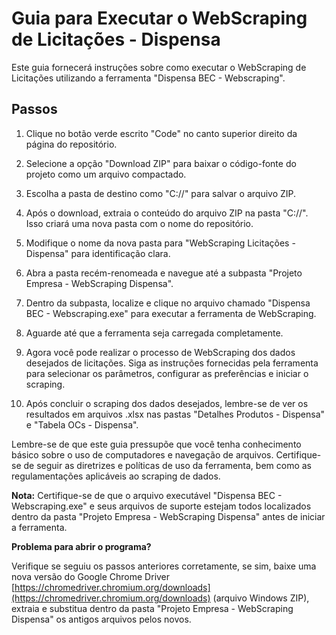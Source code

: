 # Guia para Executar o WebScraping de Licitações - Dispensa

Este guia fornecerá instruções sobre como executar o WebScraping de Licitações utilizando a ferramenta "Dispensa BEC - Webscraping".

## Passos

1. Clique no botão verde escrito "Code" no canto superior direito da página do repositório.

2. Selecione a opção "Download ZIP" para baixar o código-fonte do projeto como um arquivo compactado.

3. Escolha a pasta de destino como "C://" para salvar o arquivo ZIP.

4. Após o download, extraia o conteúdo do arquivo ZIP na pasta "C://". Isso criará uma nova pasta com o nome do repositório.

5. Modifique o nome da nova pasta para "WebScraping Licitações - Dispensa" para identificação clara.

6. Abra a pasta recém-renomeada e navegue até a subpasta "Projeto Empresa - WebScraping Dispensa".

7. Dentro da subpasta, localize e clique no arquivo chamado "Dispensa BEC - Webscraping.exe" para executar a ferramenta de WebScraping.

8. Aguarde até que a ferramenta seja carregada completamente.

9. Agora você pode realizar o processo de WebScraping dos dados desejados de licitações. Siga as instruções fornecidas pela ferramenta para selecionar os parâmetros, configurar as preferências e iniciar o scraping.

10. Após concluir o scraping dos dados desejados, lembre-se de ver os resultados em arquivos .xlsx nas pastas "Detalhes Produtos - Dispensa" e
"Tabela OCs - Dispensa".

Lembre-se de que este guia pressupõe que você tenha conhecimento básico sobre o uso de computadores e navegação de arquivos. Certifique-se de seguir as diretrizes e políticas de uso da ferramenta, bem como as regulamentações aplicáveis ao scraping de dados.

**Nota:** Certifique-se de que o arquivo executável "Dispensa BEC - Webscraping.exe" e seus arquivos de suporte estejam todos localizados dentro da pasta "Projeto Empresa - WebScraping Dispensa" antes de iniciar a ferramenta.

**Problema para abrir o programa?**

Verifique se seguiu os passos anteriores corretamente, se sim, baixe uma nova versão do Google Chrome Driver [https://chromedriver.chromium.org/downloads](https://chromedriver.chromium.org/downloads) (arquivo Windows ZIP), extraia e substitua dentro da pasta "Projeto Empresa - WebScraping Dispensa" os antigos arquivos pelos novos. 
